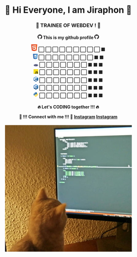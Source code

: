 <div align="center">
 <h1>🌟 Hi Everyone, I am Jiraphon 🌟</h1>
 <h3>🚀 TRAINEE OF WEBDEV ! 🚀</h3>
 <h4>

  <img width="15px" src="https://github.com/thejiraphxn/thejiraphxn/blob/main/assets/github-logo.png" />
  This is my github profile
  <img width="15px" src="https://github.com/thejiraphxn/thejiraphxn/blob/main/assets/github-logo.png" />
  <br/>
  
  
  <img width="20px" src="https://github.com/thejiraphxn/thejiraphxn/blob/main/assets/html5.png" /> ⬜️ ⬜️ ⬜️ ⬜️ ⬜️ ⬜️ ⬜️ ⬜️ ⬜️ 🟥 <br/>
  <img width="15px" src="https://github.com/thejiraphxn/thejiraphxn/blob/main/assets/css.png" /> ⬜️ ⬜️ ⬜️ ⬜️ ⬜️ ⬜️ ⬜️ ⬜️ 🟥 🟥 <br/>
  <img width="15px" src="https://github.com/thejiraphxn/thejiraphxn/blob/main/assets/php.png" /> ⬜️ ⬜️ ⬜️ ⬜️ ⬜️ ⬜️ ⬜️ 🟥 🟥 🟥 <br/>
  <img width="15px" src="https://github.com/thejiraphxn/thejiraphxn/blob/main/assets/js.webp" /> ⬜️ ⬜️ ⬜️ ⬜️ ⬜️ ⬜️ ⬜️ 🟥 🟥 🟥 <br/>
  <img width="15px" src="https://github.com/thejiraphxn/thejiraphxn/blob/main/assets/c.png" /> ⬜️ ⬜️ ⬜️ ⬜️ ⬜️ ⬜️ ⬜️ 🟥 🟥 🟥 <br/>
  <img width="15px" src="https://github.com/thejiraphxn/thejiraphxn/blob/main/assets/cplusplus.png" /> ⬜️ ⬜️ ⬜️ ⬜️ ⬜️ ⬜️ ⬜️ 🟥 🟥 🟥 <br/>
  <img width="15px" src="https://github.com/thejiraphxn/thejiraphxn/blob/main/assets/python.png" /> ⬜️ ⬜️ ⬜️ ⬜️ ⬜️ ⬜️ ⬜️ 🟥 🟥 🟥 <br/>

  🔥 Let's CODING together !!! 🔥 <br/>
  
  🔗 !!! Connect with me !!! 🔗
  <a href="https://www.instagrem.com/thejiraphxn">Instagram</a>
    <a href="https://www.instagrem.com/thejiraphxn">Instagram</a>
 </h4>
 
 <img src="https://github.com/thejiraphxn/thejiraphxn/blob/main/assets/meowmeme.jpeg" />

</div>


